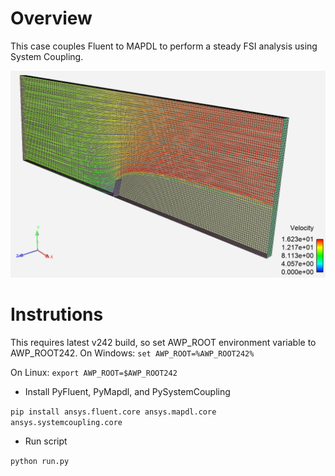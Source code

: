 # Overview

This case couples Fluent to MAPDL to perform
a steady FSI analysis using System Coupling.

![Setup](bending_plate.png)

# Instrutions

This requires latest v242 build, so set AWP_ROOT environment variable 
to AWP_ROOT242. On Windows:
`set AWP_ROOT=%AWP_ROOT242%`

On Linux:
`export AWP_ROOT=$AWP_ROOT242`

- Install PyFluent, PyMapdl, and PySystemCoupling

`pip install ansys.fluent.core ansys.mapdl.core ansys.systemcoupling.core`

- Run script

`python run.py`
